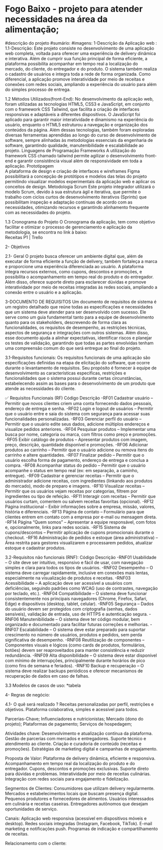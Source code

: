 # Fogo Baixo - projeto para atender necessidades na área da alimentação;
#descrição do projeto
#sumário:
#imagens:
1-Descrição da Aplicação web :
1.1-Descrição:
Este projeto consiste no desenvolvimento de uma aplicação web completa, voltada para oferecer uma experiência de delivery dinâmica e interativa. Além de cumprir sua função principal de forma eficiente, a plataforma possibilita acompanhar em tempo real a localização do mercado, do cliente, do entregador e do produto. O sistema também realiza o cadastro de usuários e integra toda a rede de forma organizada. Como diferencial, a aplicação promove interatividade por meio de receitas e conexões com redes sociais, ampliando a experiência do usuário para além do simples processo de entrega.

1.2 Métodos Utilizados(front-End):
No desenvolvimento da aplicação web, foram utilizadas as tecnologias HTML5, CSS3 e JavaScript, em conjunto com o framework CSS Tailwind, que facilita a criação de interfaces responsivas e adaptáveis a diferentes dispositivos. O JavaScript foi aplicado para garantir maior interatividade e dinamismo na experiência do usuário, enquanto o HTML5 estruturou a navegação e organização dos conteúdos da página. Além dessas tecnologias, também foram exploradas diversas ferramentas aprendidas ao longo do curso de desenvolvimento de software, sempre alinhadas às metodologias essenciais da engenharia de software, garantindo qualidade, manutenibilidade e escalabilidade ao projeto.
Linguagens de Programação 
Frameworks 
A utilização do framework CSS chamado tailwind permite agilizar o desenvolvimento front-end e garantir consistência visual além de responsividade em toda a aplicação. 
Prototipagem  
A plataforma de design e criação de interfaces e wireframes Figma possibilitará a concepção de protótipos e modelos das telas do projeto permitindo visualizar modelos experimentais da aplicação web e aplicar os conceitos de design. 
Metodologia Scrum 
Este projeto integrador utilizará o modelo Scrum, devido à sua estrutura ágil e iterativa, que permite o trabalho com ciclos curtos de desenvolvimento iterativos (Sprints) que possibilitam inspeção e adaptação contínuas de acordo com as necessidades, otimizando recursos e garantindo alinhamento frequente com as necessidades do projeto. 

1.3 Cronograma do Projeto 
O Cronograma da aplicação, tem como objetivo facilitar e otimizar o processo de gerenciamento e aplicação da metodologia, se encontra no link à baixo:  
Receitas P1 | Trello  

2- Objetivos

2.1- Geral 
O projeto busca oferecer um ambiente digital que, além de executar de forma eficiente a função de delivery, também fortaleça a marca e proporcione uma experiência diferenciada ao usuário. A plataforma integra recursos externos, como cupons, descontos e promoções, e possibilita o acompanhamento em tempo real do produto e do entregador. Além disso, oferece suporte direto para esclarecer dúvidas e promove interatividade por meio de receitas integradas às redes sociais, ampliando a conexão entre o usuário e a aplicação.

3-DOCUMENTO DE REQUISITOS
Um documento de requisitos de sistema é um registro detalhado que reúne todas as especificações e necessidades que um sistema deve atender para ser desenvolvido com sucesso. Ele serve como um guia fundamental tanto para a equipe de desenvolvimento quanto para os stakeholders, descrevendo de forma clara as funcionalidades, os requisitos de desempenho, as restrições técnicas, aspectos de segurança e integrações com outros sistemas. Além disso, esse documento ajuda a alinhar expectativas, identificar riscos e planejar os testes de validação, garantindo que todas as partes envolvidas tenham uma compreensão comum do que será entregue ao final do projeto. 

3.1-Requisitos funcionais:
Os requisitos funcionais de uma aplicação são especificações definidas na etapa de elicitação do software, que ocorre durante o levantamento de requisitos. Seu propósito é fornecer à equipe de desenvolvimento as características especificas, restrições e funcionalidades que o sistema possui durante certas circunstâncias, estabelecendo assim as bases para o desenvolvimento de um produto que atende as necessidades do cliente. 

 ✅ Requisitos Funcionais (RF)
Código    Descrição
-RF01    Cadastrar usuário – Permitir que novos clientes criem uma conta fornecendo dados pessoais, endereço de entrega e senha.
-RF02    Login e logout de usuários – Permitir que o usuário entre e saia do sistema com segurança para acessar suas funcionalidades personalizadas.
-RF03    Gerenciar perfil do usuário – Permitir que o usuário edite seus dados, adicione múltiplos endereços e visualize pedidos anteriores.
-RF04    Pesquisar produtos – Implementar uma busca por nome, categoria ou marca, com filtros como preço e promoções.
-RF05    Exibir catálogo de produtos – Apresentar produtos com imagem, preço, descrição, quantidade disponível e promoções.
-RF06    Adicionar produtos ao carrinho – Permitir que o usuário adicione ou remova itens do carrinho e altere quantidades.
-RF07    Finalizar pedido – Permitir que o usuário escolha forma de pagamento, endereço de entrega e conclua a compra.
-RF08    Acompanhar status do pedido – Permitir que o usuário acompanhe o status em tempo real (ex: em separação, a caminho, entregue).
-RF09    Cadastrar e gerenciar receitas – Permitir que o administrador adicione receitas, com ingredientes (linkando aos produtos do mercado), modo de preparo e imagens.
-RF10    Visualizar receitas – Permitir que os usuários vejam receitas por categorias, filtrem por ingredientes ou tipo de refeição.
-RF11    Interagir com receitas – Permitir que usuários curtam, comentem ou salvem receitas favoritas (opcional).
-RF12    Página institucional – Exibir informações sobre a empresa, missão, valores, história e diferenciais.
-RF13    Página de contato – Formulário para que clientes entrem em contato com a empresa por e-mail ou mensagem direta.
-RF14    Página “Quem somos” – Apresentar a equipe responsável, com fotos e, opcionalmente, links para redes sociais.
-RF15    Sistema de cupons/descontos – Permitir aplicação de cupons promocionais durante o checkout.
-RF16    Administração de pedidos e estoque (área administrativa) – Área restrita para gestores visualizarem e processarem pedidos, atualizar estoque e cadastrar produtos.

3.2-Requisitos não funcionais (RNF):
Código    Descrição
-RNF01    Usabilidade – O site deve ser intuitivo, responsivo e fácil de usar, com navegação simples e clara para todos os tipos de usuários.
-RNF02    Desempenho – O sistema deve carregar rapidamente, inclusive em conexões mais lentas, especialmente na visualização de produtos e receitas.
-RNF03    Acessibilidade – A aplicação deve ser acessível a usuários com deficiências, seguindo padrões como WCAG (uso de contrastes, navegação por teclado, etc.).
-RNF04    Compatibilidade – O sistema deve funcionar consistentemente nos principais navegadores (Chrome, Firefox, Safari, Edge) e dispositivos (desktop, tablet, celular).
-RNF05    Segurança – Dados do usuário devem ser protegidos com criptografia (senhas, dados sensíveis), validação de entrada, uso de HTTPS e autenticação segura.
-RNF06    Manutenibilidade – O sistema deve ter código modular, bem organizado e documentado para facilitar futuras correções e melhorias.
-RNF07    Escalabilidade – O sistema deve estar preparado para suportar crescimento no número de usuários, produtos e pedidos, sem perda significativa de desempenho.
-RNF08    Reutilização de componentes – Componentes visuais e lógicos (como cards de produtos, formulários, botões) devem ser reaproveitados para manter consistência e reduzir redundância.
-RNF09    Alta disponibilidade – O sistema deve estar disponível com mínimo de interrupções, principalmente durante horários de pico (como fins de semana e feriados).
-RNF10    Backup e recuperação – O sistema deve realizar backups periódicos e oferecer mecanismos de recuperação de dados em caso de falhas.

3.3 Modelos de casos de uso:
*tabela

4- Regras de negócio:
 
4.1- O quê será realizado ? 
Receitas personalizadas por perfil, restrições e objetivos. Plataforma colaborativa, simples e acessível para todos.

Parcerias-Chave; 
Influenciadores e nutricionistas; 
Mercado (dono do projeto);
Plataformas de pagamento;
Serviços de hospedagem;

Atividades chave:
Desenvolvimento e atualização contínua da plataforma.
Gestão de parcerias com mercados e entregadores.
Suporte técnico e atendimento ao cliente.
Criação e curadoria de conteúdo (receitas e promoções).
Estratégias de marketing digital e campanhas de engajamento.

Proposta de Valor:
Plataforma de delivery dinâmica, eficiente e responsiva.
Acompanhamento em tempo real da localização do produto e do entregador.
Cupons, descontos e promoções exclusivas.
Suporte direto para dúvidas e problemas.
Interatividade por meio de receitas culinárias.
Integração com redes sociais para engajamento e fidelização.

Segmentos de Clientes:
Consumidores que utilizam delivery regularmente.
Mercados e estabelecimentos locais que buscam presença digital.
Pequenos produtores e fornecedores de alimentos.
Usuários interessados em culinária e receitas caseiras.
Entregadores autônomos que desejam oportunidades de serviço.

Canais:
Aplicação web responsiva (acessível em dispositivos móveis e desktop).
Redes sociais integradas (Instagram, Facebook, TikTok).
E-mail marketing e notificações push.
Programas de indicação e compartilhamento de receitas.

Relacionamento com o cliente:
